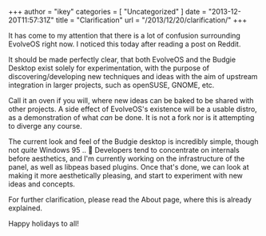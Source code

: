 +++
author = "ikey"
categories = [
"Uncategorized"
]
date =  "2013-12-20T11:57:31Z"
title = "Clarification"
url = "/2013/12/20/clarification/"
+++

It has come to my attention that there is a lot of confusion surrounding EvolveOS right now. I noticed this today after reading a post on Reddit.

It should be made perfectly clear, that both EvolveOS and the Budgie Desktop exist solely for experimentation, with the purpose of discovering/developing new techniques 
and ideas with the aim of upstream integration in larger projects, such as openSUSE, GNOME, etc.

Call it an oven if you will, where new ideas can be baked to be shared with other projects. A side effect of EvolveOS's existence will be a usable distro, as a demonstration of 
what *can* be done. It is not a fork nor is it attempting to diverge any course.

The current look and feel of the Budgie desktop is incredibly simple, though not *quite* Windows 95 .. 🙂 Developers tend to concentrate on internals before aesthetics, and 
I'm currently working on the infrastructure of the panel, as well as libpeas based plugins. Once that's done, we can look at making it more aesthetically pleasing, and start to 
experiment with new ideas and concepts.

For further clarification, please read the About page, where this is already explained.

Happy holidays to all!
